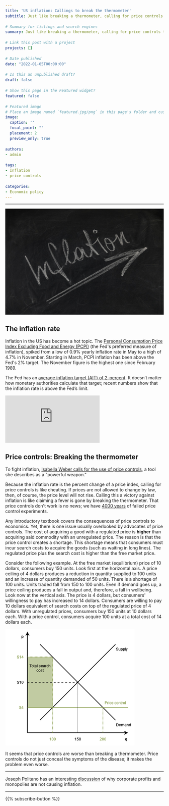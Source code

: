 ```yaml
---
title: 'US inflation: Callings to break the thermometer'
subtitle: Just like breaking a thermometer, calling for price controls to put inflation under control is not a solution to the problem of rising prices.

# Summary for listings and search engines
summary: Just like breaking a thermometer, calling for price controls to put inflation under control is not a solution to the problem of rising prices.

# Link this post with a project
projects: []

# Date published
date: "2022-01-05T00:00:00"

# Is this an unpublished draft?
draft: false

# Show this page in the Featured widget?
featured: false

# Featured image
# Place an image named `featured.jpg/png` in this page's folder and customize its options here.
image:
  caption: ''
  focal_point: ""
  placement: 2
  preview_only: true

authors:
- admin

tags:
- Inflation
- price controls

categories:
- Economic policy
---
```


---

![featured](featured.jpg)

## The inflation rate

Inflation in the US has become a hot topic. The [Personal Consumption Price Index Excluding Food and Energy (PCPI)](https://www.bea.gov/data/personal-consumption-expenditures-price-index-excluding-food-and-energy) (the Fed's preferred measure of inflation), spiked from a low of 0.9% yearly inflation rate in May to a high of 4.7% in November. Starting in March, PCPI inflation has been above the Fed's 2% target. The November figure is the highest one since February 1989. 

The Fed has an [average inflation target (AIT) of 2-percent](https://fredblog.stlouisfed.org/2020/11/from-inflation-targeting-to-average-inflation-targeting/). It doesn’t matter how monetary authorities calculate that target; recent numbers show that the inflation rate is above the Fed’s limit.

<div class="embed-container"><iframe src="https://fred.stlouisfed.org/graph/graph-landing.php?g=KrXf&width=670&height=475" scrolling="no" frameborder="0" style="overflow:hidden;" allowTransparency="true" loading="lazy"></iframe></div><script src="https://fred.stlouisfed.org/graph/js/embed.js" type="text/javascript"></script>

## Price controls: Breaking the thermometer

To fight inflation, [Isabella Weber calls for the use of price controls](https://www.theguardian.com/business/commentisfree/2021/dec/29/inflation-price-controls-time-we-use-it?utm_term=Autofeed&CMP=twt_gu&utm_medium&utm_source=Twitter#Echobox=1640776964), a tool she describes as a "powerful weapon."

Because the inflation rate is the percent change of a price index, calling for price controls is like cheating. If prices are not allowed to change by law, then, of course, the price level will not rise. Calling this a victory against inflation is like claiming a fever is gone by breaking the thermometer. That price controls don't work is no news; we have [4000 years](https://t.co/8EPHATrUwU) of failed price control experiments.

Any introductory textbook covers the consequences of price controls to economics. Yet, there is one issue usually overlooked by advocates of price controls. The cost of acquiring a good with a regulated price is **higher** than acquiring said commodity with an unregulated price. The reason is that the price control creates a shortage. This shortage means that consumers must incur search costs to acquire the goods (such as waiting in long lines). The regulated price plus the search cost is higher than the free market price.

Consider the following example. At the free market (equilibrium) price of 10 dollars, consumers buy 150 units. Look first at the horizontal axis. A price ceiling of 4 dollars produces a reduction in quantity supplied to 100 units and an increase of quantity demanded of 50 units. There is a shortage of 100 units. Units traded fall from 150 to 100 units. Even if demand goes up, a price ceiling produces a fall in output and, therefore, a fall in wellbeing. Look now at the vertical axis. The price is 4 dollars, but consumers' willingness to pay has increased to 14 dollars. Consumers are willing to pay 10 dollars equivalent of search costs on top of the regulated price of 4 dollars. With unregulated prices, consumers buy 150 units at 10 dollars each. With a price control, consumers acquire 100 units at a total cost of 14 dollars each.

![Price ceiling](Price-ceiling.png)

It seems that price controls are worse than breaking a thermometer. Price controls do not just conceal the symptoms of the disease; it makes the problem even worse.

---

Joseph Politano has an interesting [discussion](https://apricitas.substack.com/p/are-rising-corporate-profit-margins) of why corporate profits and monopolies are not causing inflation.

---

{{% subscribe-button %}}